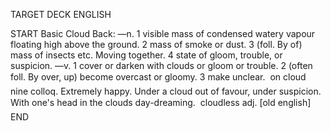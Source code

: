 TARGET DECK
ENGLISH

START
Basic
Cloud
Back: —n. 1 visible mass of condensed watery vapour floating high above the ground. 2 mass of smoke or dust. 3 (foll. By of) mass of insects etc. Moving together. 4 state of gloom, trouble, or suspicion. —v. 1 cover or darken with clouds or gloom or trouble. 2 (often foll. By over, up) become overcast or gloomy. 3 make unclear.  on cloud nine colloq. Extremely happy. Under a cloud out of favour, under suspicion. With one's head in the clouds day-dreaming.  cloudless adj. [old english]
END
